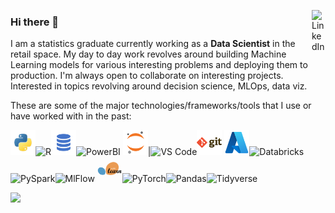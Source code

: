 <a href="https://www.linkedin.com/in/frederiktiedemann/" target="_blank" rel="nofollow"><img align="right" alt="LinkedIn" width="22px" src="https://cdn.jsdelivr.net/npm/simple-icons@v3/icons/linkedin.svg" /></a>

### Hi there 👋 

I am a statistics graduate currently working as a **Data Scientist** in the retail space. My day to day work revolves around building Machine Learning models for various interesting problems and deploying them to production. I'm always open to collaborate on interesting projects. Interested in topics revolving around decision science, MLOps, data viz.

These are some of the major technologies/frameworks/tools that I use or have worked with in the past:

<img title="Python" alt="Python" width="40px" src="https://raw.githubusercontent.com/github/explore/master/topics/python/python.png" /><img title="R" alt="R" width="40px" src="https://upload.wikimedia.org/wikipedia/commons/c/c1/Rlogo.png"><img title="SQL" alt="SQL" width="40px" src="https://raw.githubusercontent.com/github/explore/master/topics/sql/sql.png"><img title="PowerBI" alt="PowerBI" width="40px" src="https://upload.wikimedia.org/wikipedia/commons/thumb/c/cf/New_Power_BI_Logo.svg/2048px-New_Power_BI_Logo.svg.png">
<img title="Jupyter Notebook" alt="Jupyter" width="40px" src="https://raw.githubusercontent.com/github/explore/master/topics/jupyter-notebook/jupyter-notebook.png">|<img title="VS Code" alt="VS Code" width="40px" src="https://img.icons8.com/fluent/48/000000/visual-studio-code-2019.png"><img title="git" alt="git" width="40px" src="https://raw.githubusercontent.com/github/explore/master/topics/git/git.png">
<img title="Azure" alt="Azure" width="40px" src="https://raw.githubusercontent.com/github/explore/main/topics/azure/azure.png"><img title="Databricks" alt="Databricks" width="40px" src="https://avatars.githubusercontent.com/u/4998052?s=280&v=4"><img title="PySpark" alt="PySpark" width="40px" src="https://user-images.githubusercontent.com/16050768/166652650-ccd2186b-b1e8-4a37-9613-080d49e3cb0e.png"><img title="MlFlow" alt="MlFlow" width="40px" src="https://miro.medium.com/max/600/1*REO5PIb3hp3KapyADHyzIQ.jpeg">
<img title="Scikit-Learn" alt="Scikit Learn" width="40px" src="https://raw.githubusercontent.com/github/explore/master/topics/scikit-learn/scikit-learn.png"><img title="PyTorch" alt="PyTorch" width="40px" src="https://pytorch.org/assets/images/pytorch-logo.png"><img title="PyTorch" alt="Pandas" width="40px" src="https://pandas.pydata.org/static/img/pandas_secondary.svg"><img title="Tidyverse" alt="Tidyverse" width="40px" src="https://tidyverse.tidyverse.org/articles/tidyverse-logo.png">

![](https://visitor-badge.glitch.me/badge?page_id=erocoar.visitor-badge)
<!--
**erocoar/erocoar** is a ✨ _special_ ✨ repository because its `README.md` (this file) appears on your GitHub profile.

Here are some ideas to get you started:

- 🔭 I’m currently working on ...
- 🌱 I’m currently learning ...
- 👯 I’m looking to collaborate on ...
- 🤔 I’m looking for help with ...
- 💬 Ask me about ...
- 📫 How to reach me: ...
- 😄 Pronouns: ...
- ⚡ Fun fact: ...
-->
